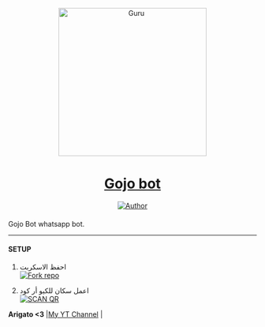 
<p align="center">  
  <a href="https://youtu.be/WcA7GZuaN0A">
    <img alt="Guru" height="300" src="https://telegra.ph/file/8ecac1bcf60c6c172076a.jpg">
    <h1 align="center">Gojo bot </h1>
  </a>
</p>
<p align="center">
<a href="https://wa.me/+201206178781"><img title="Author" src="https://img.shields.io/badge/gojo bot-blue?style=for-the-badge&logo=whatsapp"></a>
<p/>

####  
Gojo Bot whatsapp bot.

***

#### SETUP

1. احفظ الاسكربت
    <br>
<a href='https://github.com/Hashira0h/otherthing/fork' target="_blank"><img alt='Fork repo' src='https://img.shields.io/badge/Fork Repo-100000?style=for-the-badge&logo=scan&logoColor=white&labelColor=black&color=brown'/></a>

2. اعمل سكان للكيو أر كود
    <br>
<a href='https://replit.com/@Kazatora/GOJO?v=1' target="_blank"><img alt='SCAN QR' src='https://img.shields.io/badge/Scan_qr-100000?style=for-the-badge&logo=scan&logoColor=white&labelColor=black&color=brown'/></a>

 **Arigato <3** |[My YT Channel](https://www.youtube.com/channel/UCATmEiG0bFIo4cP-ZihoPAQ#thanks-to) | 



